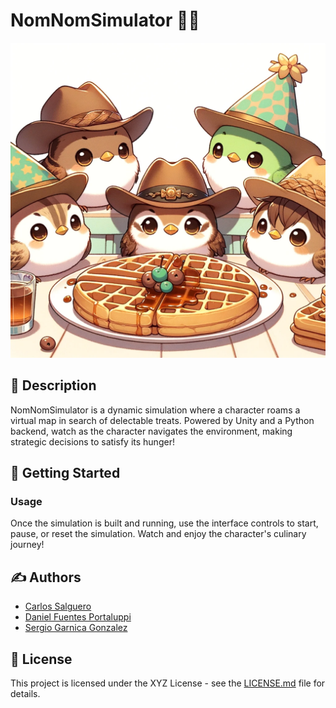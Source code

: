 # NomNomSimulator 🍔🍟

![HotCakes](./readme/assets/banner.png)

## 📝 Description

NomNomSimulator is a dynamic simulation where a character roams a virtual map in search of delectable treats. Powered by Unity and a Python backend, watch as the character navigates the environment, making strategic decisions to satisfy its hunger!

## 🚀 Getting Started

### Usage

Once the simulation is built and running, use the interface controls to start, pause, or reset the simulation. Watch and enjoy the character's culinary journey!

## ✍️ Authors

- [Carlos Salguero](https://github.com/salgue441)
- [Daniel Fuentes Portaluppi](https://github.com/danfupo03)
- [Sergio Garnica Gonzalez](https://github.com/sgarnica1)

## 📜 License

This project is licensed under the XYZ License - see the [LICENSE.md](LICENSE.md) file for details.
